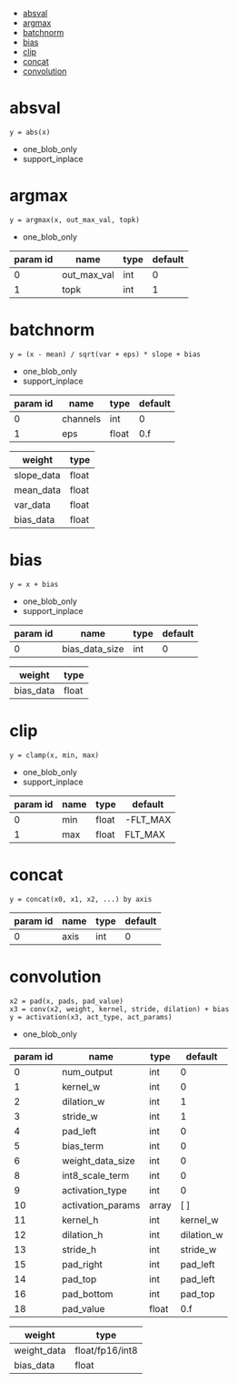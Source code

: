 
* [absval](#absval)
* [argmax](#argmax)
* [batchnorm](#batchnorm)
* [bias](#bias)
* [clip](#clip)
* [concat](#concat)
* [convolution](#convolution)

# absval
```
y = abs(x)
```

* one_blob_only
* support_inplace

# argmax
```
y = argmax(x, out_max_val, topk)
```

* one_blob_only

|param id|name|type|default|
|--|--|--|--|
|0|out_max_val|int|0|
|1|topk|int|1|

# batchnorm
```
y = (x - mean) / sqrt(var + eps) * slope + bias
```

* one_blob_only
* support_inplace

|param id|name|type|default|
|--|--|--|--|
|0|channels|int|0|
|1|eps|float|0.f|

|weight|type|
|--|--|
|slope_data|float|
|mean_data|float|
|var_data|float|
|bias_data|float|

# bias
```
y = x + bias
```

* one_blob_only
* support_inplace

|param id|name|type|default|
|--|--|--|--|
|0|bias_data_size|int|0|

|weight|type|
|--|--|
|bias_data|float|

# clip
```
y = clamp(x, min, max)
```

* one_blob_only
* support_inplace

|param id|name|type|default|
|--|--|--|--|
|0|min|float|-FLT_MAX|
|1|max|float|FLT_MAX|

# concat
```
y = concat(x0, x1, x2, ...) by axis
```

|param id|name|type|default|
|--|--|--|--|
|0|axis|int|0|

# convolution
```
x2 = pad(x, pads, pad_value)
x3 = conv(x2, weight, kernel, stride, dilation) + bias
y = activation(x3, act_type, act_params)
```

* one_blob_only

|param id|name|type|default|
|--|--|--|--|
|0|num_output|int|0|
|1|kernel_w|int|0|
|2|dilation_w|int|1|
|3|stride_w|int|1|
|4|pad_left|int|0|
|5|bias_term|int|0|
|6|weight_data_size|int|0|
|8|int8_scale_term|int|0|
|9|activation_type|int|0|
|10|activation_params|array|[ ]|
|11|kernel_h|int|kernel_w|
|12|dilation_h|int|dilation_w|
|13|stride_h|int|stride_w|
|15|pad_right|int|pad_left|
|14|pad_top|int|pad_left|
|16|pad_bottom|int|pad_top|
|18|pad_value|float|0.f|

|weight|type|
|--|--|
|weight_data|float/fp16/int8|
|bias_data|float|
